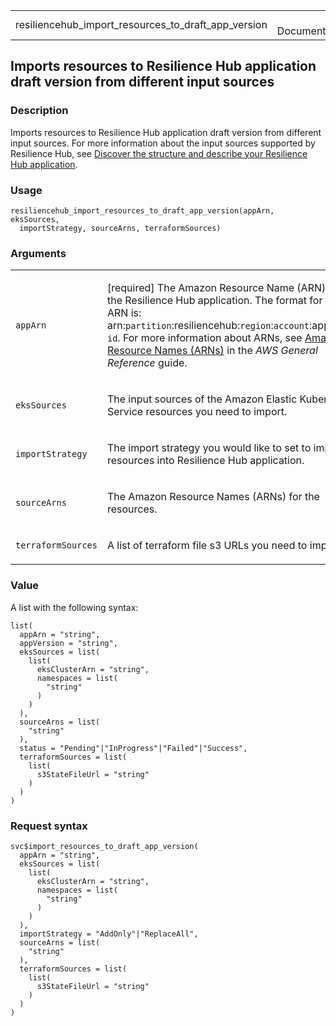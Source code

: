 <table style="width: 100%;">
<tbody>
<tr class="odd">
<td>resiliencehub_import_resources_to_draft_app_version</td>
<td style="text-align: right;">R Documentation</td>
</tr>
</tbody>
</table>

## Imports resources to Resilience Hub application draft version from different input sources

### Description

Imports resources to Resilience Hub application draft version from
different input sources. For more information about the input sources
supported by Resilience Hub, see [Discover the structure and describe
your Resilience Hub
application](https://docs.aws.amazon.com/resilience-hub/latest/userguide/discover-structure.html).

### Usage

    resiliencehub_import_resources_to_draft_app_version(appArn, eksSources,
      importStrategy, sourceArns, terraformSources)

### Arguments

<table>
<colgroup>
<col style="width: 35%" />
<col style="width: 65%" />
</colgroup>
<tbody>
<tr class="odd">
<td><code
id="resiliencehub_import_resources_to_draft_app_version_:_appArn">appArn</code></td>
<td><p>[required] The Amazon Resource Name (ARN) of the Resilience Hub
application. The format for this ARN is:
arn:<code>partition</code>:resiliencehub:<code>region</code>:<code>account</code>:app/<code>app-id</code>.
For more information about ARNs, see <a
href="https://docs.aws.amazon.com/IAM/latest/UserGuide/reference-arns.html">Amazon
Resource Names (ARNs)</a> in the <em>AWS General Reference</em>
guide.</p></td>
</tr>
<tr class="even">
<td><code
id="resiliencehub_import_resources_to_draft_app_version_:_eksSources">eksSources</code></td>
<td><p>The input sources of the Amazon Elastic Kubernetes Service
resources you need to import.</p></td>
</tr>
<tr class="odd">
<td><code
id="resiliencehub_import_resources_to_draft_app_version_:_importStrategy">importStrategy</code></td>
<td><p>The import strategy you would like to set to import resources
into Resilience Hub application.</p></td>
</tr>
<tr class="even">
<td><code
id="resiliencehub_import_resources_to_draft_app_version_:_sourceArns">sourceArns</code></td>
<td><p>The Amazon Resource Names (ARNs) for the resources.</p></td>
</tr>
<tr class="odd">
<td><code
id="resiliencehub_import_resources_to_draft_app_version_:_terraformSources">terraformSources</code></td>
<td><p>A list of terraform file s3 URLs you need to import.</p></td>
</tr>
</tbody>
</table>

### Value

A list with the following syntax:

    list(
      appArn = "string",
      appVersion = "string",
      eksSources = list(
        list(
          eksClusterArn = "string",
          namespaces = list(
            "string"
          )
        )
      ),
      sourceArns = list(
        "string"
      ),
      status = "Pending"|"InProgress"|"Failed"|"Success",
      terraformSources = list(
        list(
          s3StateFileUrl = "string"
        )
      )
    )

### Request syntax

    svc$import_resources_to_draft_app_version(
      appArn = "string",
      eksSources = list(
        list(
          eksClusterArn = "string",
          namespaces = list(
            "string"
          )
        )
      ),
      importStrategy = "AddOnly"|"ReplaceAll",
      sourceArns = list(
        "string"
      ),
      terraformSources = list(
        list(
          s3StateFileUrl = "string"
        )
      )
    )
